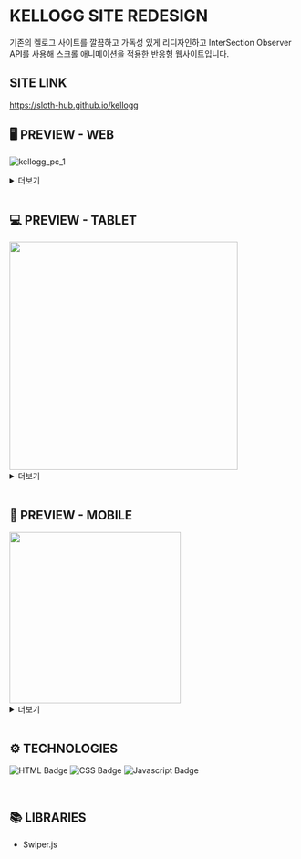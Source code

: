 # KELLOGG SITE REDESIGN

기존의 켈로그 사이트를 깔끔하고 가독성 있게 리디자인하고 
InterSection Observer API를 사용해 스크롤 애니메이션을 적용한 반응형 웹사이트입니다.

## SITE LINK

https://sloth-hub.github.io/kellogg

## 🖥 PREVIEW - **WEB**
![kellogg_pc_1](https://github.com/sloth-hub/kellogg/assets/53851248/9012819c-3171-41b7-bb32-5a15fae9aed8)

<details>
<summary>더보기</summary>

![kellogg_pc_2](https://github.com/sloth-hub/kellogg/assets/53851248/90ac5cec-f2da-4a41-b6a5-20c7185a5e77)
![kellogg_pc_3](https://github.com/sloth-hub/kellogg/assets/53851248/ae3307e2-359f-4879-a245-24a94bd7d855)
![kellogg_pc_4](https://github.com/sloth-hub/kellogg/assets/53851248/fd253ef9-1e1f-4d38-b0cc-cca1848e0f9d)
</details>

<br>

## 💻 PREVIEW - **TABLET**

<img src="https://github.com/sloth-hub/kellogg/assets/53851248/49904f97-5633-42cf-8d72-e2c36ae9dbc2" width="400"/>

<details>
<summary>더보기</summary>

<img src="https://github.com/sloth-hub/kellogg/assets/53851248/9408383f-1e99-4fa2-a4e6-c7dc8fd55d76" width="400"/>
<img src="https://github.com/sloth-hub/kellogg/assets/53851248/99d01393-8aa7-4556-a5fb-e955b759d948" width="400"/>
<img src="https://github.com/sloth-hub/kellogg/assets/53851248/6cba70c5-cfcb-4c43-8c0a-a6dcc63f365c" width="400"/>
</details>


<br>

## 📱 PREVIEW - **MOBILE**

<img src="https://github.com/sloth-hub/kellogg/assets/53851248/ed8c54dc-4964-4b84-a09b-45c86e2bc62b" width="300"/>


<details>
<summary>더보기</summary>

<img src="https://github.com/sloth-hub/kellogg/assets/53851248/2bd94bb9-3ac2-4f4f-9ce7-d27e23fbb784" width="300"/>
<img src="https://github.com/sloth-hub/kellogg/assets/53851248/f3196e15-ac3b-4216-86f5-462dfe73ed17" width="300"/>
<img src="https://github.com/sloth-hub/kellogg/assets/53851248/65a73d40-8cb0-48ac-921c-22216db8dfd0" width="300"/>
<img src="https://github.com/sloth-hub/kellogg/assets/53851248/132ab5c3-dd1d-44f6-b0e4-a07a6e7c350c" width="300"/>
<img src="https://github.com/sloth-hub/kellogg/assets/53851248/a3e56d44-afa9-4d7c-86d7-5aa33493646e" width="300"/>
</details>


<br/>

## ⚙ TECHNOLOGIES

![HTML Badge](https://img.shields.io/badge/html5-E34F26?style=for-the-badge&logo=html5&logoColor=white)
![CSS Badge](https://img.shields.io/badge/css3-1572B6?style=for-the-badge&logo=css3&logoColor=white)
![Javascript Badge](https://img.shields.io/badge/javascript-F7DF1E?style=for-the-badge&logo=javascript&logoColor=black)

<br/>

## 📚 LIBRARIES

- Swiper.js
